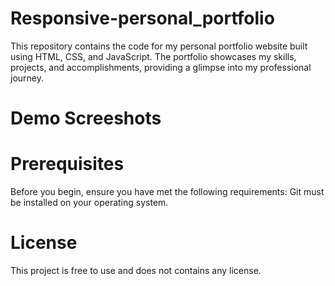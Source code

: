 # Responsive-personal_portfolio
This repository contains the code for my personal portfolio website built using HTML, CSS, and JavaScript. The portfolio showcases my skills, projects, and accomplishments, providing a glimpse into my professional journey.

# Demo Screeshots


# Prerequisites
Before you begin, ensure you have met the following requirements: 
Git must be installed on your operating system.

# License
This project is free to use and does not contains any license.
